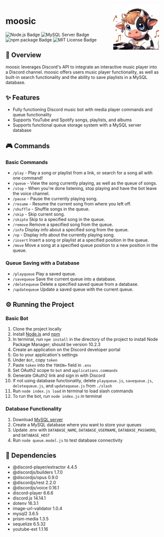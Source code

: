 <img align ="right" src ="./logo.png" width="150"/>

# moosic
![Node.js Badge](https://img.shields.io/badge/Node.js-10.20%2B-white?style=for-the-badge&logo=nodedotjs&logoColor=%23ffffff&labelColor=%23141414&color=%23339933)
![MySQL Server Badge](https://img.shields.io/badge/MYSql%20server-8.0.35-blue?style=for-the-badge&logo=mysql&logoColor=white&labelColor=%23141414&color=%234479A1)
![npm package Badge](https://img.shields.io/badge/npm%20package-10.2.3-red?style=for-the-badge&logo=npm&logoColor=white&labelColor=%23141414&color=%23CB3837)
![MIT License Badge](https://img.shields.io/badge/License-MIT-yellow?style=for-the-badge&labelColor=%23141414)

## 🥛 Overview
moosic leverages Discord's API to integrate an interactive music player into a Discord channel. moosic offers users music player functionality, as well as built-in search functionality and the ability to save playlists in a MySQL database.

## ✨ Features
- Fully functioning Discord music bot with media player commands and queue functionality
- Supports YouTube and Spotify songs, playlists, and albums
- Supports functional queue storage system with a MySQL server database

## 🎮 Commands
### Basic Commands
- `/play` - Play a song or playlist from a link, or search for a song all with one command!
- `/queue` - View the song currently playing, as well as the queue of songs.
- `/stop` - When you're done listening, stop playing and have the bot leave the voice channel.
- `/pause` - Pause the currently playing song.
- `/resume` - Resume the current song from where you left off.
- `/shuffle` - Shuffle songs in the queue.
- `/skip` - Skip current song.
- `/skipto` Skip to a specified song in the queue.
- `/remove` Remove a specified song from the queue.
- `/info` Display info about a specified song from the queue.
- `/np` - Display info about the currently playing song.
- `/insert` Insert a song or playlist at a specified position in the queue.
- `/move` Move a song at a specified queue position to a new position in the queue.

### Queue Saving with a Database
- `/playqueue` Play a saved queue.
- `/savequeue` Save the current queue into a database.
- `/deletequeue` Delete a specified saved queue from a database.
- `/updatequeue` Update a saved queue with the current queue.

## ⚙️ Running the Project
### Basic Bot
1. Clone the project locally
2. Install [Node.js](https://nodejs.org/en/download) and [npm](https://docs.npmjs.com/downloading-and-installing-node-js-and-npm)
3. In terminal, run `npm install` in the directory of the project to install Node Package Manager; should be version 10.2.3
4. Create an application on the Discord developer portal
5. Go to your application's settings
6. Under `Bot`, copy `token`
7. Paste `token` into the `TOKEN=` field in `.env`
8. Set OAuth2 scope to `bot` and `applications.commands`
9. Generate OAuth2 link and sign in with Discord
10. If not using database functionality, delete `playqueue.js`, `savequeue.js`, `deletequeue.js`, and `updatequeue.js` from `./slash`
11. Run `node index.js load` in terminal to load slash commands
12. To run the bot, run `node index.js` in terminal

### Database Functionality
1. Download [MySQL server](https://dev.mysql.com/downloads/installer/)
2. Create a MySQL database where you want to store your queues
3. Update .env with `DATABASE_NAME`, `DATABASE_USERNAME`, `DATABASE_PASSWORD`, and `DATABASE_HOST`
4. Run `node queue.model.js` to test database connectivity

## 📘 Dependencies
- @discord-player/extractor 4.4.5
- @discordjs/builders 1.7.0
- @discordjs/opus 0.9.0
- @discordjs/rest 2.2.0
- @discordjs/voice 0.16.1
- discord-player 6.6.6
- discord.js 14.14.1
- dotenv 16.3.1
- image-url-validator 1.0.4
- mysql2 3.6.5
- prism-media 1.3.5
- sequelize 6.5.32
- youtube-ext 1.1.16

